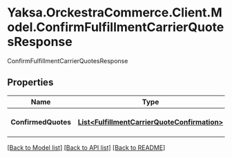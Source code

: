 # Yaksa.OrckestraCommerce.Client.Model.ConfirmFulfillmentCarrierQuotesResponse
ConfirmFulfillmentCarrierQuotesResponse

## Properties

Name | Type | Description | Notes
------------ | ------------- | ------------- | -------------
**ConfirmedQuotes** | [**List&lt;FulfillmentCarrierQuoteConfirmation&gt;**](FulfillmentCarrierQuoteConfirmation.md) | The confirmed quotes. | [optional] 

[[Back to Model list]](../README.md#documentation-for-models) [[Back to API list]](../README.md#documentation-for-api-endpoints) [[Back to README]](../README.md)


